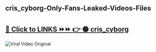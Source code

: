 
 ## cris_cyborg-Only-Fans-Leaked-Videos-Files

# <h2><a href="https://mediaupload.pro?cris_cyborg">🔗 Click to LINKS ⏩⏩ 👉 🟢 cris_cyborg </a></h2>

<a href="https://mediaupload.pro?cris_cyborg" rel="nofollow" data-target="animated-image.originalLink"><img src="https://i.ibb.co.com/xMMVF88/686577567.gif" alt="Viral Video Original" style="max-width: 100%; display: inline-block;" data-target="animated-image.originalImage"></a>